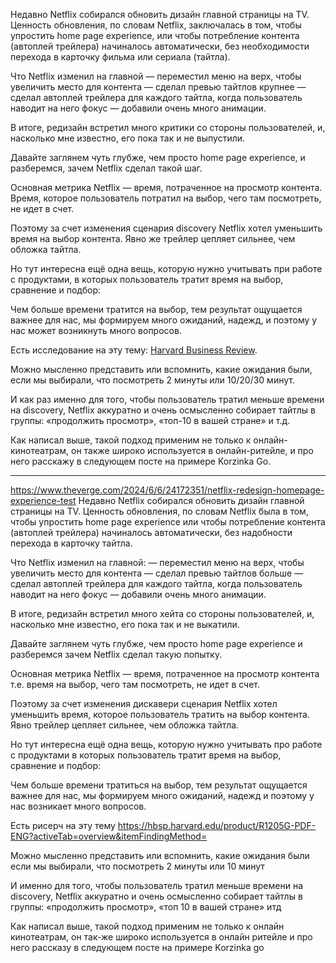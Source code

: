 
Недавно Netflix собирался обновить дизайн главной страницы на TV. Ценность обновления, по словам Netflix, заключалась в том, чтобы упростить home page experience, или чтобы потребление контента (автоплей трейлера) начиналось автоматически, без необходимости перехода в карточку фильма или сериала (тайтла).

Что Netflix изменил на главной
— переместил меню на верх, чтобы увеличить место для контента
— сделал превью тайтлов крупнее
— сделал автоплей трейлера для каждого тайтла, когда пользователь наводит на него фокус
— добавили очень много анимации.

В итоге, редизайн встретил много критики со стороны пользователей, и, насколько мне известно, его пока так и не выпустили.

Давайте заглянем чуть глубже, чем просто home page experience, и разберемся, зачем Netflix сделал такой шаг.

Основная метрика Netflix — время, потраченное на просмотр контента. Время, которое пользователь потратил на выбор, чего там посмотреть, не идет в счет.

Поэтому за счет изменения сценария discovery Netflix хотел уменьшить время на выбор контента. Явно же трейлер цепляет сильнее, чем обложка тайтла.

Но тут интересна ещё одна вещь, которую нужно учитывать при работе с продуктами, в которых пользователь тратит время на выбор, сравнение и подбор:

Чем больше времени тратится на выбор, тем результат ощущается важнее для нас, мы формируем много ожиданий, надежд, и поэтому у нас может возникнуть много вопросов.

Есть исследование на эту тему: [Harvard Business Review](https://hbsp.harvard.edu/product/R1205G-PDF-ENG?activeTab=overview&itemFindingMethod=).

Можно мысленно представить или вспомнить, какие ожидания были, если мы выбирали, что посмотреть 2 минуты или 10/20/30 минут.

И как раз именно для того, чтобы пользователь тратил меньше времени на discovery, Netflix аккуратно и очень осмысленно собирает тайтлы в группы: «продолжить просмотр», «топ-10 в вашей стране» и т.д.

Как написал выше, такой подход применим не только к онлайн-кинотеатрам, он также широко используется в онлайн-ритейле, и про него расскажу в следующем посте на примере Korzinka  Go.

---

https://www.theverge.com/2024/6/6/24172351/netflix-redesign-homepage-experience-test
Недавно Netflix собирался обновить дизайн главной страницы на TV. Ценность обновления, по словам Netflix была в том, чтобы упростить home page experience или чтобы потребление контента (автоплей трейлера) начиналось автоматически, без надобности перехода в карточку тайтла. 

Что Netflix изменил на главной:
— переместил меню на верх, чтобы увеличить место для контента
— сделал превью тайтлов больше
— сделал автоплей трейлера для каждого тайтла, когда пользователь наводит на него фокус
— добавили очень много анимации.

В итоге, редизайн встретил много хейта со стороны пользователей, и, насколько мне известно, его пока так и не выкатили. 

Давайте заглянем чуть глубже, чем просто home page experience и разберемся зачем Netflix сделал такую попытку. 

Основная метрика Netflix — время, потраченное на просмотр контента т.е. время на выбор, чего там посмотреть, не идет в счет. 

Поэтому за счет изменения дискавери сценария Netflix хотел уменьшить время, которое пользователь тратить на выбор контента. Явно трейлер цепляет сильнее, чем обложка тайтла.  

Но тут интересна ещё одна вещь, которую нужно учитывать про работе с продуктами в которых пользователь тратит время на выбор, сравнение и подбор:

Чем больше времени тратиться на выбор, тем результат ощущается важнее для нас, мы формируем много ожиданий, надежд и поэтому у нас возникает много вопросов. 

Есть рисерч на эту тему https://hbsp.harvard.edu/product/R1205G-PDF-ENG?activeTab=overview&itemFindingMethod=

Можно мысленно представить или вспомнить, какие ожидания были если мы выбирали, что посмотреть 2 минуты или 10 минут

И именно для того, чтобы пользователь тратил меньше времени на discovery, Netflix аккуратно и очень осмысленно собирает тайтлы в группы: «продолжить просмотр», «топ 10 в вашей стране» итд

Как написал выше, такой подход применим не только к онлайн кинотеатрам, он так-же широко используется в онлайн ритейле и про него рассказу в следующем посте на примере Korzinka go



